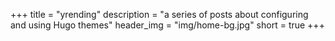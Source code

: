+++
title = "yrending"
description = "a series of posts about configuring and using Hugo themes"
header_img = "img/home-bg.jpg"
short = true
+++


